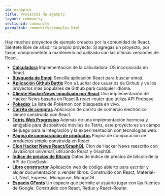 ```yaml
---
id: examples
title: Proyectos de ejemplo
layout: community
sectionid: community
permalink: community/examples.html
---
```


Hay muchos proyectos de ejemplo creados por la comunidad de React. Siéntete libre de añadir tu propio proyecto. Si agregas un proyecto, por favor, comprométete a mantenerlo actualizado con las últimas versiones de React.


* **[Calculadora](https://github.com/ahfarmer/calculator)** Implementación de la calculadora iOS incorporada en React.
* **[Búsqueda de Emoji](https://github.com/ahfarmer/emoji-search)** Sencilla aplicación React para buscar emoji.
* **[Aplicación Github Battle](https://github.com/ReactTraining/react-fundamentals/tree/hosting)** Pon a Luchar dos usuarios de Github y ve los proyectos más populares de Github para cualquier idioma.
* **[Cliente HackerNews impulsado por React](https://github.com/insin/react-hn)** Una implementación de Hacker News basada en React & react-router que utiliza API Firebase.
* **[Pokedex](https://github.com/alik0211/pokedex)** La lista de Pokémon con búsqueda en vivo.
* **[Carrito de compras](https://github.com/jeffersonRibeiro/react-shopping-cart)** Aplicación de carrito de comercio electrónico simple construida con React
* **[Tetris Web Progresivo](https://github.com/skidding/flatris)** Además de una implementación hermosa y amigable para dispositivos móviles de Tetris, este proyecto es un campo de juego para la integración y la experimentación con tecnologías web.
* **[Página de comparación de productos](https://github.com/Rhymond/product-compare-react)** Página de comparación de productos simple construida en React
* **[Clon Hacker News React/GraphQL](https://github.com/clintonwoo/hackernews-react-graphql)** Clon de Hacker News reescrito con JavaScript universal, utilizando React y GraphQL.
* **[Índice de precios de Bitcoin](https://github.com/mrkjlchvz/bitcoin-price-index)** Datos de índice de precios de bitcoin de la API de CoinDesk.
* **[Libro constructor](https://github.com/builderbook/builderbook)** Aplicación web de código abierto para escribir y alojar documentación o vender libros. Construido con React, Material-UI, Next, Express, Mongoose, MongoDB.
* **[Espacio GFonts](https://github.com/pankajladhar/GFontsSpace)** Un espacio que permite al usuario jugar con las fuentes de Google. Construido con React, Redux y React-Router.
